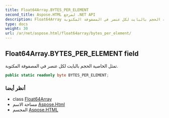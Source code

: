 ```yaml
---
title: Float64Array.BYTES_PER_ELEMENT
second_title: Aspose.HTML لمرجع .NET API
description: Float64Array مجال. تمثل الخاصية الحجم بالبايت لكل عنصر في المصفوفة المكتوبة.
type: docs
weight: 30
url: /ar/net/aspose.html/float64array/bytes_per_element/
---
```

## Float64Array.BYTES_PER_ELEMENT field

تمثل الخاصية الحجم بالبايت لكل عنصر في المصفوفة المكتوبة.

```csharp
public static readonly byte BYTES_PER_ELEMENT;
```

### أنظر أيضا

* class [Float64Array](../)
* مساحة الاسم [Aspose.Html](../../float64array/)
* المجسم [Aspose.HTML](../../../)


